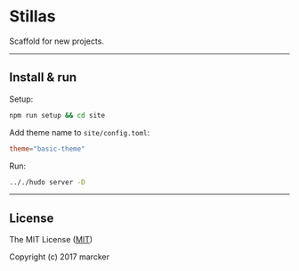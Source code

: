 # Stillas

Scaffold for new projects.

---

## Install & run

Setup:

```bash
npm run setup && cd site
```

Add theme name to `site/config.toml`:

```toml
theme="basic-theme"
```

Run:

```bash
.././hudo server -D
```

---

## License

The MIT License ([MIT](https://github.com/stillas/stillas/blob/development/license.md))

Copyright (c) 2017 marcker
